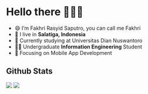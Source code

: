 # Hello there 👋👋👋

- 😄 I’m Fakhri Rasyid Saputro, you can call me Fakhri
- 🏡 I live in **Salatiga, Indonesia**
- 🔭 Currently studying at Universitas Dian Nuswantoro
- 👨‍🎓 Undergraduate **Information Engineering** Student 
- 📱 Focusing on Mobile App Development


## Github Stats

<p>  
  <img src="https://github-readme-stats.vercel.app/api?username=fakhrirasyids&theme=tokyonight&card_height=150px&hide=issues,">
  <img src="https://github-readme-stats.vercel.app/api/top-langs/?username=fakhrirasyids&langs_count=10&theme=tokyonight&card_height=150px&layout=compact&card_width=250px">
</p>
